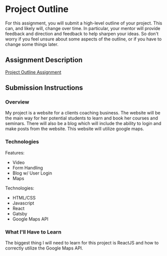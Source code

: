 # Project Outline
For this assignment, you will submit a high-level outline of your project. This can, and likely will, change over time. In particular, your mentor will provide feedback and direction and feedback to help sharpen your ideas. So don't worry if you feel unsure about some aspects of the outline, or if you have to change some things later.

## Assignment Description
[Project Outline Assignment](https://education.launchcode.org/liftoff/assignments/project-outline/)

## Submission Instructions

### Overview
My project is a website for a clients coaching business.  The website will be the main way for her potential students to learn and book her courses and seminars.  There will also be a blog which will include the ability to login and make posts from the website.  This website will utilize google maps.

### Technologies
Features:
* Video
* Form Handling
* Blog w/ User Login
* Maps

Technologies:
* HTML/CSS
* Javascript
* React
* Gatsby
* Google Maps API

### What I'll Have to Learn
The biggest thing I will need to learn for this project is ReactJS and how to correctly utilize the Google Maps API.
